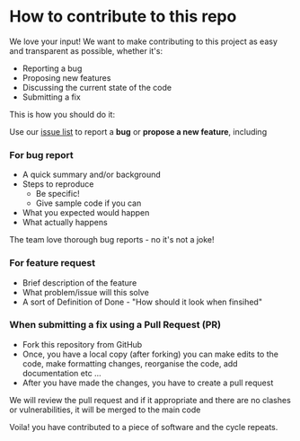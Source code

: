 # How to contribute to this repo

We love your input! We want to make contributing to this project as easy and transparent as possible, whether it's:

- Reporting a bug
- Proposing new features
- Discussing the current state of the code
- Submitting a fix

This is how you should do it:

Use our [issue list](./issues) to report a **bug** or **propose a new feature**, including

### For **bug report**  
- A quick summary and/or background
- Steps to reproduce
   - Be specific!
   - Give sample code if you can
- What you expected would happen
- What actually happens

The team love thorough bug reports - no it's not a joke!

### For **feature request**  
- Brief description of the feature
- What problem/issue will this solve
- A sort of Definition of Done - "How should it look when finsihed"
  
### When submitting a fix using a Pull Request (PR)  

- Fork this repository from GitHub  
- Once, you have a local copy (after forking) you can make edits to the code, make formatting changes, reorganise the code, add documentation etc …  
- After you have made the changes, you have to create a pull request  

We will review the pull request and if it appropriate and there are no clashes or vulnerabilities, it will be merged to the main code  

Voila! you have contributed to a piece of software and the cycle repeats.
